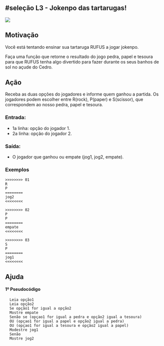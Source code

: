 ## #seleção L3 - Jokenpo das tartarugas!


![](__capa.jpg)

## Motivação

Você está tentando ensinar sua tartaruga RUFUS a jogar jokenpo.

Faça uma função que retorne o resultado do jogo pedra, papel e tesoura para que RUFUS tenha algo divertido para fazer durante os seus banhos de sol no açude do Cedro.

## Ação

Receba as duas opções do jogadores e informe quem ganhou a partida.
Os jogadores podem escolher entre R(rock), P(paper) e S(scissor), que correspondem ao nosso pedra, papel e tesoura.

### Entrada:

* 1a linha: opção do jogador 1.
* 2a linha: opção do jogador 2.

### Saída:

* O jogador que ganhou ou empate (jog1, jog2, empate).

### Exemplos

```
>>>>>>>> 01
R
P
========
jog2
<<<<<<<<

>>>>>>>> 02
P
P
========
empate
<<<<<<<<

>>>>>>>> 03
S
P
========
jog1
<<<<<<<<
```

## Ajuda
#### 1º Pseudocódigo
```
  Leia opção1 
  Leia opção2
  Se opção1 for igual a opção2
  Mostre empate
  Senão se (opçao1 for igual a pedra e opção2 igual a tesoura)
  OU (opçao1 for igual a papel e opção2 igual a pedra)
  OU (opçao1 for igual a tesoura e opção2 igual a papel)
  Modestre jog1
  Senão
  Mostre jog2
```
